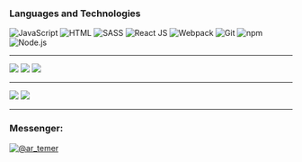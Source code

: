 ### Languages and Technologies
![JavaScript](https://img.shields.io/badge/-JavaScript-090909?style=for-the-badge&logo=JavaScript)
![HTML](https://img.shields.io/badge/-HTML-090909?style=for-the-badge&logo=html5)
![SASS](https://img.shields.io/badge/-SASS-090909?style=for-the-badge&logo=sass)
![React JS](https://img.shields.io/badge/-React-090909?style=for-the-badge&logo=React)
![Webpack](https://img.shields.io/badge/-Webpack-090909?style=for-the-badge&logo=Webpack)
![Git](https://img.shields.io/badge/-git-090909?style=for-the-badge&logo=git)
![npm](https://img.shields.io/badge/-npm-090909?style=for-the-badge&logo=npm)
![Node.js](https://img.shields.io/badge/-node.js-090909?style=for-the-badge&logo=Node.js)
____
![](http://github-profile-summary-cards.vercel.app/api/cards/profile-details?username=hamelons&theme=github_dark)
![](http://github-profile-summary-cards.vercel.app/api/cards/stats?username=hamelons&theme=github_dark)
![](http://github-profile-summary-cards.vercel.app/api/cards/productive-time?username=hamelons&theme=github_dark&utcOffset=8)
____
![](http://github-profile-summary-cards.vercel.app/api/cards/repos-per-language?username=hamelons&theme=github_dark)
![](http://github-profile-summary-cards.vercel.app/api/cards/most-commit-language?username=hamelons&theme=github_dark)
____

### **Messenger**:

<div id="badges">
  <a href="https://t.me/ar_temer">
    <img src="https://img.shields.io/badge/Telegram-blue?logo=telegram&logoColor=white&style=for-the-badge" alt="@ar_temer"/>
  </a>
</div>
